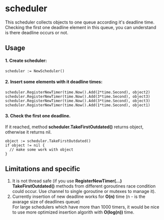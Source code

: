 # scheduler
This scheduler collects objects to one queue according it's deadline time.
Checking the first one deadline element in this queue, you can understand is there deadline occurs or not.

## Usage
#### 1. Create scheduler:
```
scheduler := NewScheduler()
```
#### 2. Insert some elements with it deadline times:
```
scheduler.RegisterNewTimer(time.Now().Add(2*time.Second), object2)
scheduler.RegisterNewTimer(time.Now().Add(3*time.Second), object3)
scheduler.RegisterNewTimer(time.Now().Add(3*time.Second), object3)
scheduler.RegisterNewTimer(time.Now().Add(1*time.Second), object1)
```

#### 3. Check the first one deadline.
If it reached, method <b>scheduler.TakeFirstOutdated()</b> returns object, otherwise it returns nil.
```
object := scheduler.TakeFirstOutdated()
if object != nil {
  // make some work with object
}
```

## Limitations and specific
1. It is not thread safe (if you use <b>RegisterNewTimer(...) TakeFirstOutdated()</b> methods from different goroutines race condition could occur. Use channel to single goroutine or mutexes to manage it).
2. Currently insertion of new deadline works for <b>O(n)</b> time (n - is the avarage size of deadlines queue)<br>
   For large schedulers which have more than 1000 timers, it would be nice to use more optimized insertion algorith with <b>O(log(n))</b> time.
